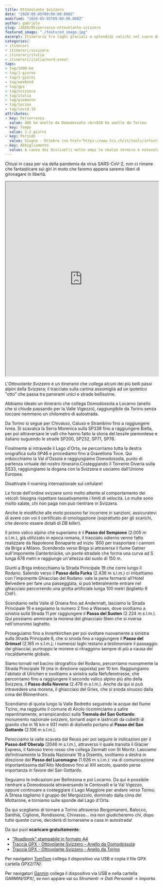 ```yaml
---
title: Ottovolante Svizzero
date: "2020-05-05T09:00:00.000Z"
modified: "2020-05-05T09:00:00.000Z"
author: gabriele
slug: /2020/05/percorso-ottovolante-svizzero
featured_image: "./featured_image.jpg"
excerpt: Itinerario tra laghi glaciali e splendidi valichi nel cuore delle Alpi, a due passi da Piemonte e Lombardia
categories:
- itinerari
- itinerari/svizzera
- itinerari/italia
- itinerari/italia/nord-ovest
tags:
- tag/1000-km
- tag/1-giorno
- tag/2-giorni
- tag/weekend
- tag/gpx
- tag/svizzera
- tag/italia
- tag/piemonte
- tag/torino
- tag/covid-19
attributes:
- key: Percorrenza
  value: 480 km anello da Domodossola <br>820 km anello da Torino
- key: Tempo
  value: 1-2 giorni
- key: Periodo
  value: Giugno - Ottobre (<a href="https://www.tcs.ch/it/tools/infostrada-situazione-attuale-del-traffico/situazione-attuale-traffico.php" target="_blank">verificare apertura passi</a>)
- key: Abbigliamento
  value: A causa dei dislivelli molto ampi lo sbalzo termico è notevole, consigliato abbigliamento multistrato e un paio di guanti invernali in aggiunta a quelli estivi
---
```


Chiusi in casa per via della pandemia da virus SARS-CoV-2, non ci rimane che fantasticare sui giri in moto che faremo appena saremo liberi di girovagare in libertà.

<iframe src="https://www.google.com/maps/d/u/2/embed?mid=1DjEgQgXy1HwrV4q99MNAWxkN7V86_E08" width="100%" height="640"></iframe>

L'*Ottovolante Svizzero* è un itinerario che collega alcuni dei più belli passi alpini della Svizzera; il tracciato sulla cartina assomiglia ad un ipotetico "otto" che passa tra panorami unici e strade bellissime.

Abbiamo ideato un itinerario che collega Domodossola a Locarno (anello che si chiude passando per la Valle Vigezzo), raggiungibile da Torino senza *toccare* nemmeno un chilometro di autostrada.

Da Torino si segue per Chivasso, Caluso e Strambino fino a raggiungere Ivrea. Si scavalca la Serra Morenica sulla SP338 fino a raggiungere Biella, per poi attraversare le valli che hanno fatto la storia del tessile piemontese e italiano suguendo le strade SP200, SP232, SP71, SP76.

Finalmente si intravede il Lago d'Orta, ne percorriamo tutta la destra orografica sulla SP46 e procediamo fino a Gravellona Toce. Qui imbocchiamo la Val d'Ossola e raggiungiamo Domodossola, punto di partenza virtuale del nostro itinerario.Costeggiando il Torrente Diveria sulla SS33, raggiungiamo la dogana con la Svizzera e usciamo dall'Unione Europea.

<div class="message pro-tip">
  <p>Disattivate il roaming internazionale sul cellulare!</p>
  <p>Le forze dell'ordine svizzere sono molto attente al comportamento dei veicoli: bisogna rispettare tassativamente i limiti di velocità. Le multe sono molto salate, chi non paga non può rientrare in Svizzera.</p>
  <p>Anche le modifiche alle moto possono far incorrere in sanzioni, assicuratevi di avere con voi il certificato di omologazione (soprattutto per gli scarichi, che devono essere dotati di <i>DB killer</i>).</p>
</div>

Il primo valico alpino che superiamo è il **Passo del Sempione** (2.005 m s.l.m.), già utilizzato in epoca romana, il tracciato odierno venne fatto realizzare da Napoleone Bonaparte ad inizio '800 per trasportare i cannoni da Briga a Milano. Scendendo verso Briga si attraversa il fiume Gatner sull'imponente Ganterbrücke, un ponte stradale che forma una curva ad S lunga 678 metri e raggiunge un'altezza dal suolo di 150 m.

Giunti a Briga imbocchiamo la Strada Principale 19 che corre lungo il Rodano. Salendo verso il **Passo della Furka** (2.436 m s.l.m.) ci imbattiamo con l'imponente Ghiacciao del Rodano: vale la pena fermarsi all'Hotel Belvedere per fare una passeggiata, si può letteralmente entrare nel ghiacciaio percorrendo una grotta artificiale lunga 100 metri (biglietto 9 CHF).

Scendiamo nella Valle di Orsera fino ad Andermatt, lasciamo la Strada Principale 19 e seguiamo la numero 2 fino a Wassen, dove svoltiamo a sinistra sulla Strada 11 per raggiungere il **Passo del Susten** (2.224 m s.l.m.). Qui possiamo ammirare la morena del ghiacciaio Stein che si riversa nell'omonimo laghetto.

Proseguiamo fino a Innertkirchen per poi svoltare nuovamente a sinistra sulla Strada Principale 6, che si snoda fino a raggiungere il **Passo del Grimsel** (2.165 m s.l.m.); i numerosi laghi restano a testimoniare il passaggio dei ghiacciai, purtroppo le morene si ritraggono sempre di più a causa del riscaldamente globale.

Siamo tornati nel bacino idrografico del Rodano, percorriamo nuovamente la Strada Principale 19 (ma in direzione opposta) per 10 km. Raggiungiamo l'abitato di Ulrichen e svoltiamo a sinistra sulla Nefufenstrasse, che percorriamo fino a raggiungere il secondo valico alpino più alto della Svizzera, il **Passo della Novena** (2.478 m s.l.m.). Anche da qui si può intravedere una morena, il ghiacciaio del Gries, che si snoda sinuoso dalla cima del Blinnenhorn.

Scendiamo di quota lungo la Valle Bedretto seguendo le acque del fiume Ticino, ma raggiunto il comune di Airolo ricominciamo a salire repentinamente, arrampicandoci sulla **Tremola del San Gottardo**: monumento nazionale svizzero, tornanti aspri e lastricati da cubetti di granito che in 16 km e 931 metri di dislivello portano al **Passo del San Gottardo** (2.106 m s.l.m.).

Perocciamo la valle scavata dal Reuss per poi seguire le indicazioni per il **Passo dell'Oberalp** (2046 m s.l.m.), attraverso il quale transita il Glacier Express, il famoso treno rosso che collega Zermatt con St Moritz. Lasciamo definitivamente la Strada Nazionale 19 a Disentis, svoltiamo a destra in direzione del **Passo del Lucomagno** (1.926 m s.l.m.): via di comunicazione importantissima dall'Alto Medioevo fino al XIII secolo, quando perse importanza in favore del San Gottardo.

Seguiamo le indicazioni per Bellinzona e poi Locarno. Da qui è possibile rientrare a Domodossola attraversando le Centovalli e la Val Vigezzo, oppure continuare a costeggiare il Lago Maggiore per andare verso Torino. A Stresa *tagliamo* il gruppo del Mergozzolo, dominato dalla cima del Mottarone, e torniamo sulle sponde del Lago d'Orta.

Da qui scegliamo di tornare a Torino attraverso Borgomanero, Balocco, Santhià, Ciglione, Rondissone, Chivasso… ma non giudicheremo chi, dopo tutte queste curve, deciderà di tornarsene a casa in autostrada!

Da qui puoi **scaricare gratuitamente**:

- ["Roadbook" stampabile in formato A4](./risorse/ottovolante_svizzero.jpg)
- [Traccia GPX - Ottovolante Svizzero – Anello da Domodossola](./risorse/ottovolante_svizzero_domodossola.gpx)
- [Traccia GPX - Ottovolante Svizzero - Anello da Torino](./risorse/ottovolante_svizzero_torino.gpx)

<div class="message pro-tip">
  <p>Per navigatori <a href="https://amzn.to/34pYRZv" target="_blank">TomTom</a> collega il dispositivo via USB e copia il file GPX cartella <em>GPX2ITN/</em>.</p>
  <p>Per navigatori <a href="https://amzn.to/2UZJxzJ" target="_blank">Garmin</a> collega il dispositivo via USB e nella cartella <em>GARMIN/GPX/</em>, se non appare vai su <em>Strumenti -> Dati Personali -> Importa</em>.</p>
</div>
